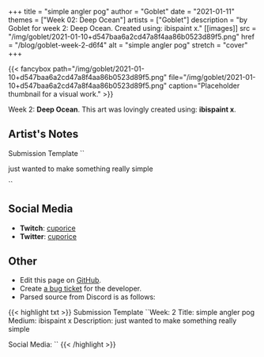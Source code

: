 +++
title =       "simple angler pog"
author =      "Goblet"
date =        "2021-01-11"
themes =      ["Week 02: Deep Ocean"]
artists =     ["Goblet"]
description = "by Goblet for week 2: Deep Ocean. Created using: ibispaint x."
[[images]]
              src = "/img/goblet/2021-01-10+d547baa6a2cd47a8f4aa86b0523d89f5.png"
              href = "/blog/goblet-week-2-d6f4"
              alt = "simple angler pog"
              stretch = "cover"
+++


{{< fancybox path="/img/goblet/2021-01-10+d547baa6a2cd47a8f4aa86b0523d89f5.png" file="/img/goblet/2021-01-10+d547baa6a2cd47a8f4aa86b0523d89f5.png" caption="Placeholder thumbnail for a visual work." >}}


Week 2: **Deep Ocean**. This art was lovingly created using: **ibispaint x**.

## Artist's Notes

Submission Template
``

just wanted to make something really simple

``

## Social Media

- **Twitch**: <a href='https://twitch.tv/cuporice' target='_blank'>cuporice</a>
- **Twitter**: <a href='https://twitter.com/cuporice' target='_blank'>cuporice</a>


## Other

- Edit this page on [GitHub](https://github.com/teaminkling/web-refresh/edit/main/content/blog/goblet-week-2-d6f4.md).
- Create [a bug ticket](https://github.com/teaminkling/web-refresh/issues/new?assignees=&labels=bug&template=problem-report.md&title=) for the developer.
- Parsed source from Discord is as follows:

{{< highlight txt >}}
Submission Template
``Week: 2
Title:  simple angler pog
Medium: ibispaint x
Description: just wanted to make something really simple

Social Media:
``
{{< /highlight >}}